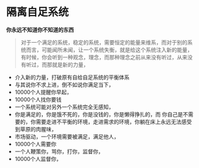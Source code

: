# 隔离自足系统



**你永远不知道你不知道的东西**

> 对于一个满足的系统，稳定的系统，需要恒定的能量来维系，而对于别的系统而言，可能闻所未闻，让一个系统失衡，就是给这个系统注入新的能量，有时候，你会听到一种观念，理念，而那种理念之前从来没有听过，从来没有听过，而那就是新的力量，

* 介入新的力量，打破原有自给自足系统的平衡体系
* 与其说你不求上进，倒不如说你满足当下，
* 10000个人提醒你早起，
* 10000个人找你要钱
* 一个系统可能对另外一个系统完全无感知，
* 你是满足的，你是饿不死的，你是没钱的，你是懒得挣扎的，而 你自己是不需要的，你需要走进不平衡的环境，走进需求的环境，你躺在床上永远无法感受到草原的肉腥味，
* 市场驱动，一个环境需要被满足，满足他人，
* 10000个人需要你
* 一个人鞭策你，骂你，打你，监督你，
* 10000个人监督你，


